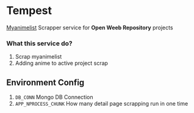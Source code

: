 # Tempest
[Myanimelist](https://myanimelist.net/) Scrapper service for **Open Weeb Repository** projects

### What this service do?
1. Scrap myanimelist
2. Adding anime to active project scrap

## Environment Config
1. ``DB_CONN`` Mongo DB Connection
1. ``APP_NPROCESS_CHUNK`` How many detail page scrapping run in one time 
